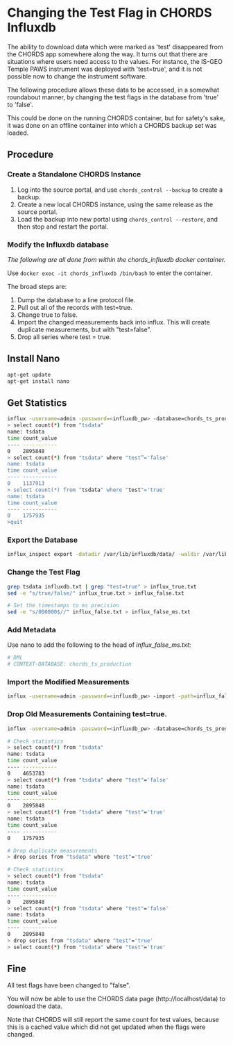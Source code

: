 # Changing the Test Flag in CHORDS Influxdb

The ability to download data which were marked as 'test'
disappeared from the CHORDS app somewhere along the
way. It turns out that there are situations where
users need access to the values. For instance, the IS-GEO
Temple PAWS instrument was deployed with 'test=true',
and it is not possible now to change the instrument software.

The following procedure allows these data to be accessed,
in a somewhat roundabout manner, by changing the test
flags in the database from 'true' to 'false'.

This could be done on the running CHORDS container, but for
safety's sake, it was done on an offline container into which
a CHORDS backup set was loaded.

## Procedure

### Create a Standalone CHORDS Instance

1. Log into the source portal, and use ``chords_control --backup``
   to create a backup.
2. Create a new local CHORDS instance, using the same
   release as the source portal.
3. Load the backup into new portal using ``chords_control --restore``, and
   then stop and restart the portal.

### Modify the Influxdb database

_The following are all done from within the chords_influxdb docker container._

Use ``docker exec -it chords_influxdb /bin/bash`` to enter the container.

The broad steps are:

1. Dump the database to a line protocol file.
1. Pull out all of the records with test=true.
1. Change true to false.
1. Import the changed measurements back into influx.
   This will create duplicate measurements, but with "test=false".
1. Drop all series where test = true.

## Install Nano

```sh
apt-get update
apt-get install nano
```

## Get Statistics

```sh  
influx -username=admin -password=<influxdb_pw> -database=chords_ts_production
> select count(*) from "tsdata"
name: tsdata
time count_value
---- -----------
0    2895848
> select count(*) from "tsdata" where "test”='false'
name: tsdata
time count_value
---- -----------
0    1137913
> select count(*) from "tsdata" where "test"='true'
name: tsdata
time count_value
---- -----------
0    1757935
>quit
```
 ### Export the Database

```sh
influx_inspect export -datadir /var/lib/influxdb/data/ -waldir /var/lib/influxdb/wal/ -out ./influxdb.txt
```

### Change the Test Flag

```sh 
grep tsdata influxdb.txt | grep "test=true" > influx_true.txt
sed -e "s/true/false/" influx_true.txt > influx_false.txt

# Set the timestamps to ms precision
sed -e "s/000000$//" influx_false.txt > influx_false_ms.txt
```

### Add Metadata
Use nano to add the following to the head of
_influx_false_ms.txt_:

```sh
# DML
# CONTEXT-DATABASE: chords_ts_production
```

### Import the Modified Measurements

```sh
influx -username=admin -password=<influxdb_pw> -import -path=influx_false_ms.txt -precision=ms
```

### Drop Old Measurements Containing test=true.

```sh
influx -username=admin -password=<influxdb_pw> -database=chords_ts_production

# Check statistics
> select count(*) from "tsdata"
name: tsdata
time count_value
---- -----------
0    4653783
> select count(*) from "tsdata" where "test"='false'
name: tsdata
time count_value
---- -----------
0    2895848
> select count(*) from "tsdata" where "test"='true'
name: tsdata
time count_value
---- -----------
0    1757935

# Drop duplicate measurements
> drop series from "tsdata" where "test"='true'

# Check statistics
> select count(*) from "tsdata"
name: tsdata
time count_value
---- -----------
0    2895848
> select count(*) from "tsdata" where "test"='false'
name: tsdata
time count_value
---- -----------
0    2895848
> drop series from "tsdata" where "test"='true'
> select count(*) from "tsdata" where "test"='true'
```
## Fine

All test flags have been changed to "false".

You will now be able to use the CHORDS data page (http://localhost/data)
to download the data.

Note that CHORDS will still report the same count for test values, because this is a cached value which did not get updated when the flags were changed.
